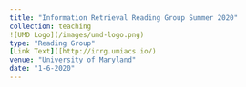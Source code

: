 ```yaml
---
title: "Information Retrieval Reading Group Summer 2020"
collection: teaching
![UMD Logo](/images/umd-logo.png)
type: "Reading Group"
[Link Text]([http://irrg.umiacs.io/)
venue: "University of Maryland"
date: "1-6-2020"
---
```

